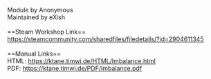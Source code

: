 Module by Anonymous<br/>
Maintained by eXish<br/>
<br/>
==Steam Workshop Link==<br/>
https://steamcommunity.com/sharedfiles/filedetails/?id=2904611345<br/>
<br/>
==Manual Links==<br/>
HTML: https://ktane.timwi.de/HTML/Imbalance.html<br/>
PDF: https://ktane.timwi.de/PDF/Imbalance.pdf<br/>

